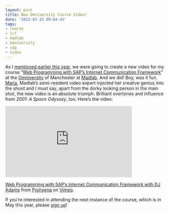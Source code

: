 ```yaml
---
layout: post
title: New Omniversity Course Video!
date: '2012-03-15 09:04:43'
tags:
- course
- icf
- madlab
- omniversity
- sap
- video
---
```



As I [mentioned earlier this year](/2012/01/25/sap-icf-course-marketing-video/), we were going to create a new video for my course “[Web Programming with SAP’s Internet Communication Framework](https://docs.google.com/document/pub?id=1lX_X95LIaNBxlOsXxO_DFxYZfz4AxGyennxMNKIaaJE)” at the [Omniversity](http://omniversity.madlab.org.uk) of Manchester at [Madlab](http://madlab.org.uk). And we did! Boy, was it fun. [Maria](http://vimeo.com/prohyena), Madlab’s semi-resident video expert injected her creative genius into the shoot and I must say, apart from the dorky looking person in the main shot, the new video is an absolute triumph. Brilliant overtones and influence from *2001: A Space Odyssey*, too. Here’s the video:

<iframe allowfullscreen="" frameborder="0" height="225" mozallowfullscreen="" src="http://player.vimeo.com/video/36828893?title=0&byline=0&portrait=0" webkitallowfullscreen="" width="400"></iframe>

[Web Programming with SAP’s Internet Communication Framework with DJ Adams](http://vimeo.com/36828893) from [Prohyena](http://vimeo.com/prohyena) on [Vimeo](http://vimeo.com).

If you’re interested in attending the next instance of the course, which is in May this year, please [sign up](http://s.madlab.org.uk/sap3/)!

 


